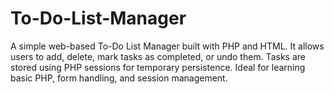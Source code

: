 # To-Do-List-Manager
A simple web-based To-Do List Manager built with PHP and HTML. It allows users to add, delete, mark tasks as completed, or undo them. Tasks are stored using PHP sessions for temporary persistence. Ideal for learning basic PHP, form handling, and session management.
